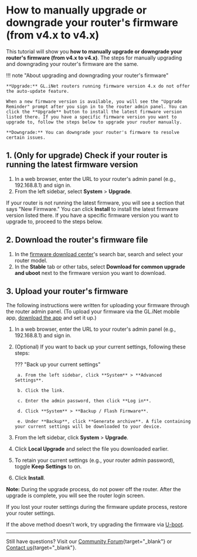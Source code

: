 # How to manually upgrade or downgrade your router's firmware (from v4.x to v4.x)

This tutorial will show you **how to manually upgrade or downgrade your router's firmware (from v4.x to v4.x)**. The steps for manually upgrading and downgrading your router's firmware are the same.

!!! note "About upgrading and downgrading your router's firmware"

    **Upgrade:** GL.iNet routers running firmware version 4.x do not offer the auto-update feature. 
    
    When a new firmware version is available, you will see the "Upgrade Reminder" prompt after you sign in to the router admin panel. You can click the **Upgrade** button to install the latest firmware version listed there. If you have a specific firmware version you want to upgrade to, follow the steps below to upgrade your router manually. 

    **Downgrade:** You can downgrade your router's firmware to resolve certain issues.

## 1. (Only for upgrade) Check if your router is running the latest firmware version

1. In a web browser, enter the URL to your router's admin panel (e.g., 192.168.8.1) and sign in.
3. From the left sidebar, select **System** > **Upgrade**.  

If your router is not running the latest firmware, you will see a section that says "New Firmware." You can click **Install** to install the latest firmware version listed there. If you have a specific firmware version you want to upgrade to, proceed to the steps below. 

## 2. Download the router's firmware file

1. In the [firmware download center](https://dl.gl-inet.com/)'s search bar, search and select your router model. 
2. In the **Stable** tab or other tabs, select **Download for common upgrade and uboot** next to the firmware version you want to download. 

## 3. Upload your router's firmware

The following instructions were written for uploading your firmware through the router admin panel.  (To upload your firmware via the GL.iNet mobile app, [download the app](https://www.gl-inet.com/app/) and set it up.)

1. In a web browser, enter the URL to your router's admin panel (e.g., 192.168.8.1) and sign in. 
2. (Optional) If you want to back up your current settings, following these steps:

    ??? "Back up your current settings"

        a. From the left sidebar, click **System** > **Advanced Settings**. 

        b. Click the link. 

        c. Enter the admin password, then click **Log in**. 

        d. Click **System** > **Backup / Flash Firmware**. 

        e. Under **Backup**, click **Generate archive**. A file containing your current settings will be downloaded to your device. 

3. From the left sidebar, click **System** > **Upgrade**. 
4. Click **Local Upgrade** and select the file you downloaded earlier. 
5. To retain your current settings (e.g., your router admin password), toggle **Keep Settings** to on. 
6. Click **Install**.

**Note:** During the upgrade process, do not power off the router. After the upgrade is complete, you will see the router login screen. 

If you lost your router settings during the firmware update process, restore your router settings. 

If the above method doesn't work, try upgrading the firmware via [U-boot](https://docs.gl-inet.com/router/en/4/faq/debrick/).

---

Still have questions? Visit our [Community Forum](https://forum.gl-inet.com){target="_blank"} or [Contact us](https://www.gl-inet.com/contacts/){target="_blank"}.